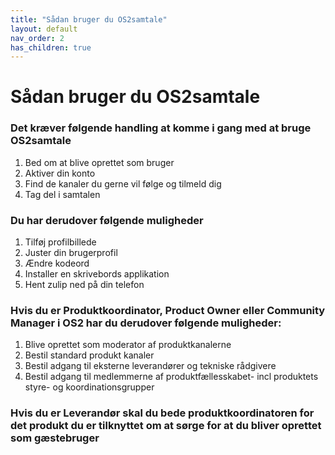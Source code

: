 ```yaml
---
title: "Sådan bruger du OS2samtale"
layout: default
nav_order: 2
has_children: true
---
```


# Sådan bruger du OS2samtale

### Det kræver følgende handling at komme i gang med at bruge OS2samtale

1. Bed om at blive oprettet som bruger 
2. Aktiver din konto
3. Find de kanaler du gerne vil følge og tilmeld dig
4. Tag del i samtalen

### Du har derudover følgende muligheder 

1. Tilføj profilbillede 
2. Juster din brugerprofil  
3. Ændre kodeord
4. Installer en skrivebords applikation
5. Hent zulip ned på din telefon

  
### Hvis du er Produktkoordinator, Product Owner eller Community Manager i OS2 har du derudover følgende muligheder:

1. Blive oprettet som moderator af produktkanalerne
2. Bestil standard produkt kanaler
3. Bestil adgang til eksterne leverandører  og tekniske rådgivere
4. Bestil adgang til medlemmerne af produktfællesskabet- incl produktets styre- og koordinationsgrupper

### Hvis du er Leverandør  skal du bede produktkoordinatoren for det produkt du er tilknyttet om at sørge for at du bliver oprettet som gæstebruger
